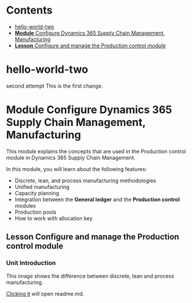 # Contents  
- [hello-world-two](#hello-world-two)  
- [**Module** Configure Dynamics 365 Supply Chain Management, Manufacturing](**module**-configure-dynamics-365-supply-chain-management,manufacturing)  
- [**Lesson** Configure and manage the Production control module](#**lesson**-configure-and-manage-the-production-control-module)  




# hello-world-two
second attempt
This is the first change.
# **Module** Configure Dynamics 365 Supply Chain Management, Manufacturing

This module explains the concepts that are used in the Production control module in Dynamics 365 Supply Chain Management.

In this module, you will learn about the following features:
-   Discrete, lean, and process manufacturing methodologies
-   Unified manufacturing
-   Capacity planning
-   Integration between the **General ledger** and the **Production control** modules
-   Production pools
-   How to work with allocation key

## **Lesson** Configure and manage the Production control module

### **Unit** Introduction
This image shows the difference between discrete, lean and process manufacturing.

[Clicking it](https://github.com/Nancyfa/hello-world-two/blob/main/README.md) will open readme.md.
